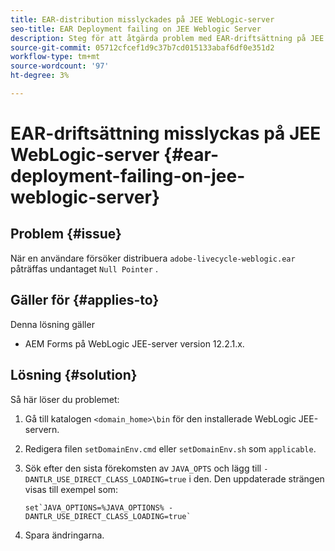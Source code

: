 ```yaml
---
title: EAR-distribution misslyckades på JEE WebLogic-server
seo-title: EAR Deployment failing on JEE Weblogic Server
description: Steg för att åtgärda problem med EAR-driftsättning på JEE WebLogic-server
source-git-commit: 05712cfcef1d9c37b7cd015133abaf6df0e351d2
workflow-type: tm+mt
source-wordcount: '97'
ht-degree: 3%

---
```



# EAR-driftsättning misslyckas på JEE WebLogic-server {#ear-deployment-failing-on-jee-weblogic-server}

## Problem {#issue}

När en användare försöker distribuera `adobe-livecycle-weblogic.ear` påträffas undantaget `Null Pointer` .

## Gäller för {#applies-to}

Denna lösning gäller

* AEM Forms på WebLogic JEE-server version 12.2.1.x.

## Lösning {#solution}

Så här löser du problemet:

1. Gå till katalogen `<domain_home>\bin` för den installerade WebLogic JEE-servern.

1. Redigera filen `setDomainEnv.cmd` eller `setDomainEnv.sh` som `applicable`.

1. Sök efter den sista förekomsten av `JAVA_OPTS` och lägg till `-DANTLR_USE_DIRECT_CLASS_LOADING=true` i den. Den uppdaterade strängen visas till exempel som:

       set`JAVA_OPTIONS=%JAVA_OPTIONS% -DANTLR_USE_DIRECT_CLASS_LOADING=true`
   
1. Spara ändringarna.

